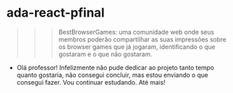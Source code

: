 # ada-react-pfinal

>>> BestBrowserGames: uma comunidade web onde seus membros poderão compartilhar as suas impressões sobre os browser games que já jogaram, identificando o que gostaram e o que não gostaram.

* Olá professor! Infelizmente não pude dedicar ao projeto tanto tempo quanto gostaria, não consegui concluir, mas estou enviando o que consegui fazer. Vou continuar estudando. Até mais!
